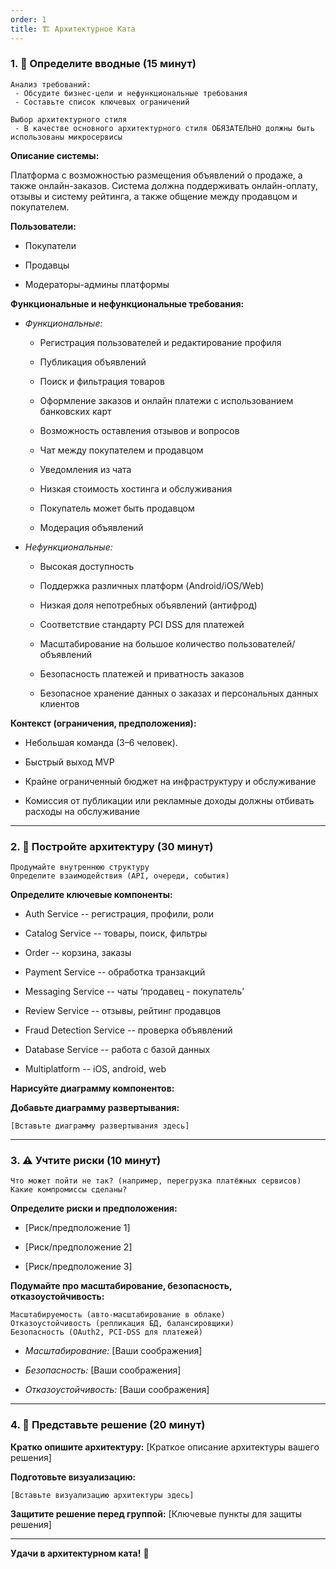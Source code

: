```yaml
---
order: 1
title: 🏗️ Архитектурное Ката
---
```


### 1\. 📖 Определите вводные (15 минут)

```
Анализ требований:
 - Обсудите бизнес-цели и нефункциональные требования
 - Составьте список ключевых ограничений

Выбор архитектурного стиля
 - В качестве основного архитектурного стиля ОБЯЗАТЕЛЬНО должны быть использованы микросервисы
```

**Описание системы:**

Платформа с возможностью размещения объявлений о продаже, а также онлайн-заказов. Система должна поддерживать онлайн-оплату, отзывы и систему рейтинга, а также общение между продавцом и покупателем.

**Пользователи:**

-  Покупатели

-  Продавцы

-  Модераторы-админы платформы

**Функциональные и нефункциональные требования:**

-  *Функциональные:*

   -  Регистрация пользователей и редактирование профиля

   -  Публикация объявлений

   -  Поиск и фильтрация товаров

   -  Оформление заказов и онлайн платежи с использованием банковских карт

   -  Возможность оставления отзывов и вопросов

   -  Чат между покупателем и продавцом

   -  Уведомления из чата

   -  Низкая стоимость хостинга и обслуживания

   -  Покупатель может быть продавцом

   -  Модерация объявлений

-  *Нефункциональные:*

   -  Высокая доступность

   -  Поддержка различных платформ (Android/iOS/Web)

   -  Низкая доля непотребных объявлений (антифрод)

   -  Соответствие стандарту PCI DSS для платежей

   -  Масштабирование на большое количество пользователей/объявлений

   -  Безопасность платежей и приватность заказов

   -  Безопасное хранение данных о заказах и персональных данных клиентов

**Контекст (ограничения, предположения):**

-  Небольшая команда (3–6 человек).

-  Быстрый выход MVP

-  Крайне ограниченный бюджет на инфраструктуру и обслуживание

-  Комиссия от публикации или рекламные доходы должны отбивать расходы на обслуживание

---

### 2\. 🧩 Постройте архитектуру (30 минут)

```
Продумайте внутреннюю структуру
Определите взаимодействия (API, очереди, события)
```

**Определите ключевые компоненты:**

-  Auth Service -- регистрация, профили, роли

-  Catalog Service -- товары, поиск, фильтры

-  Order -- корзина, заказы

-  Payment Service -- обработка транзакций

-  Messaging Service -- чаты ‘продавец - покупатель’

-  Review Service -- отзывы, рейтинг продавцов

-  Fraud Detection Service -- проверка объявлений

-  Database Service -- работа с базой данных

-  Multiplatform -- iOS, android, web

**Нарисуйте диаграмму компонентов:**

<mermaid path="./arkhitekturnoe-kata-3.mermaid" width="759px" height="498px"/>

**Добавьте диаграмму развертывания:**

```
[Вставьте диаграмму развертывания здесь]
```

---

### 3\. ⚠️ Учтите риски (10 минут)

```
Что может пойти не так? (например, перегрузка платёжных сервисов)
Какие компромиссы сделаны?
```

**Определите риски и предположения:**

-  \[Риск/предположение 1\]

-  \[Риск/предположение 2\]

-  \[Риск/предположение 3\]

**Подумайте про масштабирование, безопасность, отказоустойчивость:**

```
Масштабируемость (авто-масштабирование в облаке)
Отказоустойчивость (репликация БД, балансировщики)
Безопасность (OAuth2, PCI-DSS для платежей)
```

-  *Масштабирование:* \[Ваши соображения\]

-  *Безопасность:* \[Ваши соображения\]

-  *Отказоустойчивость:* \[Ваши соображения\]

---

### 4\. 📝 Представьте решение (20 минут)

**Кратко опишите архитектуру:** \[Краткое описание архитектуры вашего решения\]

**Подготовьте визуализацию:**

```
[Вставьте визуализацию архитектуры здесь]
```

**Защитите решение перед группой:** \[Ключевые пункты для защиты решения\]

---

**Удачи в архитектурном ката!** 🚀